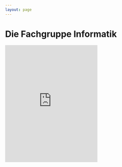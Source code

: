 ```yaml
---
layout: page
---
```


# Die Fachgruppe Informatik

<iframe src="https://embed.spotify.com/?uri=spotify%3Auser%3A11122239421%3Aplaylist%3A0zoggh1J4ie7T6E2G4BGww" width="300" height="380" frameborder="0" allowtransparency="true"></iframe>